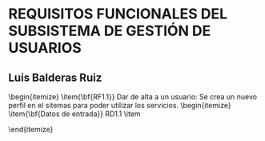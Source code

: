 # REQUISITOS FUNCIONALES DEL SUBSISTEMA  DE GESTIÓN DE USUARIOS
## Luis Balderas Ruiz

\begin{itemize}
  \item{\bf{RF1.1}} Dar de alta a un usuario: Se crea un nuevo perfil en el sitemas para poder utilizar los servicios.
    \begin{itemize}
      \item{\bf{Datos de entrada}} RD1.1
      \item

\end{itemize}
